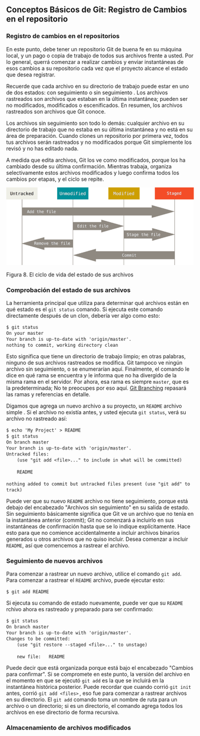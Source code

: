 ## Conceptos Básicos de Git: Registro de Cambios en el repositorio

### Registro de cambios  en el repositorios
En este punto, debe tener un repositorio Git de buena fe en su máquina local, y un pago o copia de trabajo de todos sus archivos frente a usted. Por lo general, querrá comenzar a realizar cambios y enviar instantáneas de esos cambios a su repositorio cada vez que el proyecto alcance el estado que desea registrar.

Recuerde que cada archivo en su directorio de trabajo puede estar en uno de dos estados: con seguimiento o sin seguimiento . Los archivos rastreados son archivos que estaban en la última instantánea; pueden ser no modificados, modificados o escenificados. En resumen, los archivos rastreados son archivos que Git conoce.

Los archivos sin seguimiento son todo lo demás: cualquier archivo en su directorio de trabajo que no estaba en su última instantánea y no está en su área de preparación. Cuando clones un repositorio por primera vez, todos tus archivos serán rastreados y no modificados porque Git simplemente los revisó y no has editado nada.

A medida que edita archivos, Git los ve como modificados, porque los ha cambiado desde su última confirmación. Mientras trabaja, organiza selectivamente estos archivos modificados y luego confirma todos los cambios por etapas, y el ciclo se repite.

![El ciclo de vida del estado de sus archivos](./img/ciclo_vida.png)

Figura 8. El ciclo de vida del estado de sus archivos

### Comprobación del estado de sus archivos
La herramienta principal que utiliza para determinar qué archivos están en qué estado es el `git status` comando. Si ejecuta este comando directamente después de un clon, debería ver algo como esto:

    $ git status
    On your master
    Your branch is up-to-date with 'origin/master'.
    nothing to commit, working directory clean

Esto significa que tiene un directorio de trabajo limpio; en otras palabras, ninguno de sus archivos rastreados se modifica. Git tampoco ve ningún archivo sin seguimiento, o se enumerarían aquí. Finalmente, el comando le dice en qué rama se encuentra y le informa que no ha divergido de la misma rama en el servidor. Por ahora, esa rama es siempre `master`, que es la predeterminada; No te preocupes por eso aquí. [Git Branching](https://git-scm.com/book/en/v2/Git-Branching-Branches-in-a-Nutshell#ch03-git-branching) repasará las ramas y referencias en detalle.

Digamos que agrega un nuevo archivo a su proyecto, un `README` archivo simple . Si el archivo no existía antes, y usted ejecuta `git status`, verá su archivo no rastreado así:

    $ echo 'My Project' > README
    $ git status
    On branch master
    Your branch is up-to-date with 'origin/master'.
    Untracked files:
        (use "git add <file>..." to include in what will be committed)

        README

    nothing added to commit but untracked files present (use "git add" to track)

Puede ver que su nuevo `README` archivo no tiene seguimiento, porque está debajo del encabezado "Archivos sin seguimiento" en su salida de estado. Sin seguimiento básicamente significa que Git ve un archivo que no tenía en la instantánea anterior (commit); Git no comenzará a incluirlo en sus instantáneas de confirmación hasta que se lo indique explícitamente. Hace esto para que no comience accidentalmente a incluir archivos binarios generados u otros archivos que no quiso incluir. Desea comenzar a incluir `README`, así que comencemos a rastrear el archivo.

### __Seguimiento de nuevos archivos__
Para comenzar a rastrear un nuevo archivo, utilice el comando `git add`. Para comenzar a rastrear el `README` archivo, puede ejecutar esto:

    $ git add README

Si ejecuta su comando de estado nuevamente, puede ver que su `README` rchivo ahora es rastreado y preparado para ser confirmado:

    $ git status
    On branch master
    Your branch is up-to-date with 'origin/master'.
    Changes to be committed:
        (use "git restore --staged <file>..." to unstage)

        new file:   README

Puede decir que está organizada porque está bajo el encabezado "Cambios para confirmar". Si se compromete en este punto, la versión del archivo en el momento en que se ejecutó `git add` es la que se incluirá en la instantánea histórica posterior. Puede recordar que cuando corrió `git init` antes, corrió `git add <files>` , eso fue para comenzar a rastrear archivos en su directorio. El `git add` comando toma un nombre de ruta para un archivo o un directorio; si es un directorio, el comando agrega todos los archivos en ese directorio de forma recursiva.

### __Almacenamiento de archivos modificados__